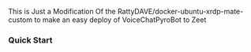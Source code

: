 This is Just a Modification Of the RattyDAVE/docker-ubuntu-xrdp-mate-custom to make an easy deploy of VoiceChatPyroBot to Zeet

### Quick Start


